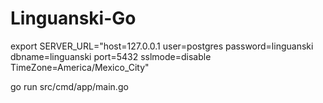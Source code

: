 # Linguanski-Go

export SERVER_URL="host=127.0.0.1 user=postgres password=linguanski dbname=linguanski port=5432 sslmode=disable TimeZone=America/Mexico_City"

go run src/cmd/app/main.go

